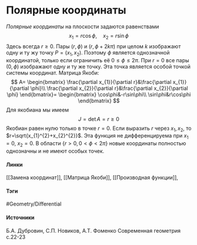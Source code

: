 # Полярные координаты
*Полярные координаты* на плоскости задаются равенствами
$$
x_{1}=r\cos\phi,\quad x_{2}=r\sin\phi
$$
Здесь всегда $r\ge0$. Пары $(r,\phi)$ и $(r,\phi+2k\pi)$ при целом $k$ изображают одну и ту жу точку $P=(x_{1},x_{2})$. Поэтому $\phi$ является однозначной координатой, только если ограничить её $0\le\phi\le2\pi$. При $r=0$ все пары $(0,\phi)$ изображают одну и ту же точку. Эта точка является особой точкой системы координат. Матрица Якоби:
$$
A=
\begin{bmatrix}
\frac{\partial x_{1}}{\partial r}&\frac{\partial x_{1}}{\partial \phi}\\
\frac{\partial x_{2}}{\partial r}&\frac{\partial x_{2}}{\partial \phi}
\end{bmatrix}=
\begin{bmatrix}
\cos\phi&-r\sin\phi\\
\sin\phi&r\cos\phi
\end{bmatrix}
$$
Для якобиана мы имеем
$$J=\det A=r\ge0$$
Якобиан равен нулю только в точке $r=0$. Если выразить $r$ через $x_{1},x_{2}$, то $r=\sqrt{x_{1}^{2}+x_{2}^{2}}$. Эта функция не дифференцируема при $x_{1}=0$, $x_{2}=0$. В области $\{r>0,0<\phi<2\pi\}$ новые координаты полностью однозначны и не имеют особых точек.
#### Линки
 [[Замена координат]],
 [[Матрица Якоби]],
 [[Производная функции]],
#### Тэги
 #Geometry/Differential 
#### Источники
Б.А. Дубровин, С.П. Новиков, А.Т. Фоменко Современная геометрия
с.22-23